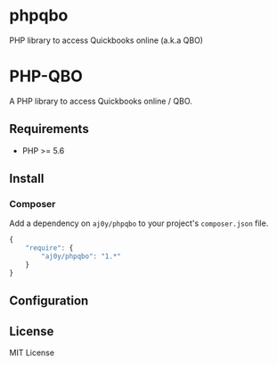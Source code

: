 # phpqbo
PHP library to access Quickbooks online (a.k.a QBO)

PHP-QBO
==========================
A PHP library to access Quickbooks online / QBO.


Requirements
------------
- PHP >= 5.6


Install
-------

### Composer

Add a dependency on `aj0y/phpqbo` to your project's `composer.json` file.

```javascript
{
    "require": {
        "aj0y/phpqbo": "1.*"
    }
}
```



Configuration
-------------


License
-------

MIT License
